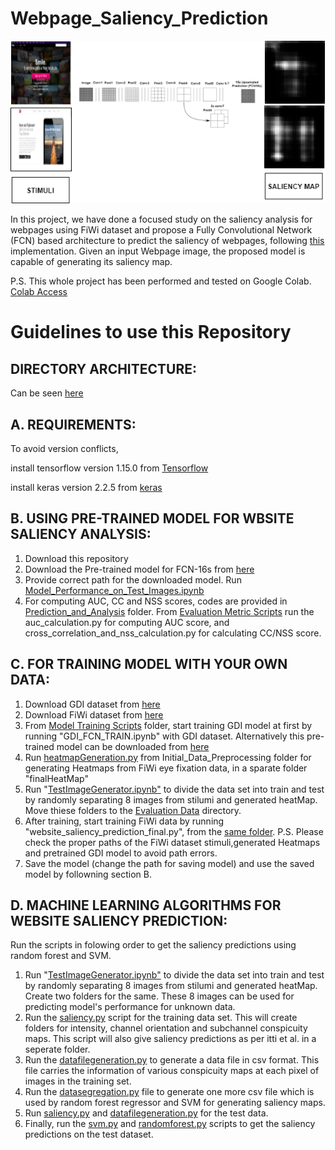 # Webpage_Saliency_Prediction

![Saliency Analysis](https://github.com/Niloy-Chakraborty/Webpage_Saliency_Prediction/blob/master/Readme%20Images/SaliencyAnalysis.png)

In this project, we have done a focused study on the saliency analysis for webpages using FiWi dataset and propose a Fully Convolutional Network (FCN) based architecture to predict the saliency of webpages, following [this](https://people.eecs.berkeley.edu/~jonlong/long_shelhamer_fcn.pdf) implementation. Given an input Webpage image, the proposed model is capable of generating its saliency map.


P.S. This whole project has been performed and tested on Google Colab. [Colab Access](https://drive.google.com/open?id=19EOE1yqbsomld394ZsosZisnvPcRYdTT)

# Guidelines to use this Repository

## DIRECTORY ARCHITECTURE:
Can be seen [here](https://github.com/Niloy-Chakraborty/Webpage_Saliency_Prediction/blob/master/Directory%20Architecture.txt)

## A. REQUIREMENTS:
To avoid version conflicts, 

install tensorflow version 1.15.0 from [Tensorflow](https://www.tensorflow.org/install/pip)

install keras version 2.2.5 from [keras](https://keras.io/)

## B. USING PRE-TRAINED MODEL FOR WBSITE SALIENCY ANALYSIS:
1. Download this repository
2. Download the Pre-trained model for FCN-16s from [here](https://drive.google.com/open?id=1smxAlcvbkOpRBQb4ClfcAkgfaub6aMgo)
3. Provide correct path for the downloaded model. Run [Model_Performance_on_Test_Images.ipynb](https://github.com/Niloy-Chakraborty/Webpage_Saliency_Prediction/tree/master/Prediction_and_Analysis)
4. For computing AUC, CC and NSS scores, codes are provided in [Prediction_and_Analysis](https://github.com/Niloy-Chakraborty/Webpage_Saliency_Prediction/tree/master/Prediction_and_Analysis) folder. From [Evaluation Metric Scripts](https://github.com/Niloy-Chakraborty/Webpage_Saliency_Prediction/tree/master/Prediction_and_Analysis/Evaluation%20Metric%20Scripts) run the auc_calculation.py for computing AUC score, and cross_correlation_and_nss_calculation.py for calculating CC/NSS score.

## C. FOR TRAINING MODEL WITH YOUR OWN DATA:
1. Download GDI dataset from [here](https://github.com/cvzoya/visimportance/tree/master/data)
2. Download FiWi dataset from [here](https://www-users.cs.umn.edu/~qzhao/webpage_saliency.html)
3. From [Model Training Scripts](https://github.com/Niloy-Chakraborty/Webpage_Saliency_Prediction/tree/master/Model_Training_Scripts) folder, start training GDI model at first by running "GDI_FCN_TRAIN.ipynb" with GDI dataset. 
Alternatively this pre-trained model can be downloaded from [here](https://drive.google.com/open?id=1-MKN-nQj6NOX-J9P9UOqp5mjqfMynWcC)
4. Run [heatmapGeneration.py](https://github.com/Niloy-Chakraborty/Webpage_Saliency_Prediction/tree/master/Initial_Data_Preprocessing) from Initial_Data_Preprocessing folder for generating Heatmaps from FiWi eye fixation data, in a sparate folder "finalHeatMap" 
5. Run "[TestImageGenerator.ipynb"](https://github.com/Niloy-Chakraborty/Webpage_Saliency_Prediction/blob/master/Initial_Data_Preprocessing/TestImageGenerator.ipynb) to divide the data set into train and test by randomly separating 8 images from stilumi and generated heatMap. Move thiese folders to the [Evaluation Data](https://github.com/Niloy-Chakraborty/Webpage_Saliency_Prediction/tree/master/Prediction_and_Analysis/Evaluation_Data) directory.
6. After training, start training FiWi data by running "website_saliency_prediction_final.py", from the [same folder](https://github.com/Niloy-Chakraborty/Webpage_Saliency_Prediction/tree/master/Model_Training_Scripts). 
P.S. Please check the proper paths of the FiWi dataset stimuli,generated Heatmaps and pretrained GDI model to avoid path errors.
7. Save the model (change the path for saving model) and use the saved model  by followning section B.

## D. MACHINE LEARNING ALGORITHMS FOR WEBSITE SALIENCY PREDICTION:
Run the scripts in folowing order to get the saliency predictions using random forest and SVM.

1. Run "[TestImageGenerator.ipynb"](https://github.com/Niloy-Chakraborty/Webpage_Saliency_Prediction/blob/master/Initial_Data_Preprocessing/TestImageGenerator.ipynb) to divide the data set into train and test by randomly separating 8 images from stilumi and generated heatMap. Create two folders for the same. These 8 images can be used for predicting model's performance for unknown data.
2. Run the [saliency.py](https://github.com/Niloy-Chakraborty/Webpage_Saliency_Prediction/tree/master/Machine_Learninig_Approach) script for the training data set. This will create folders for intensity, channel orientation and subchannel conspicuity maps. This script will also give saliency predictions as per itti et al. in a seperate folder.
3. Run the [datafilegeneration.py](https://github.com/Niloy-Chakraborty/Webpage_Saliency_Prediction/tree/master/Machine_Learninig_Approach) to generate a data file in csv format. This file carries the information of various conspicuity maps at each pixel of images in the training set.
4. Run the [datasegregation.py](https://github.com/Niloy-Chakraborty/Webpage_Saliency_Prediction/tree/master/Machine_Learninig_Approach) file to generate one more csv file which is used by random forest regressor and SVM for generating saliency maps.
5. Run [saliency.py](https://github.com/Niloy-Chakraborty/Webpage_Saliency_Prediction/tree/master/Machine_Learninig_Approach) and [datafilegeneration.py](https://github.com/Niloy-Chakraborty/Webpage_Saliency_Prediction/tree/master/Machine_Learninig_Approach) for the test data.
6. Finally, run the [svm.py](https://github.com/Niloy-Chakraborty/Webpage_Saliency_Prediction/tree/master/Machine_Learninig_Approach) and [randomforest.py](https://github.com/Niloy-Chakraborty/Webpage_Saliency_Prediction/tree/master/Machine_Learninig_Approach) scripts to get the saliency predictions on the test dataset. 




